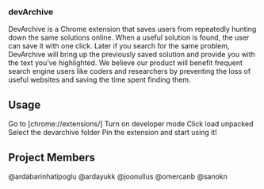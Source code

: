 ### devArchive
DevArchive is a Chrome extension that saves users from repeatedly hunting down the same solutions online. When a useful solution is found, the user can save it with one click. Later if you search for the same problem, DevArchive will bring up the previously saved solution and provide you with the text you’ve highlighted. We believe our product will benefit frequent search engine users like coders and researchers by preventing the loss of useful websites and saving the time spent finding them.

## Usage
Go to [chrome://extensions/]
Turn on developer mode
Click load unpacked
Select the devarchive folder
Pin the extension and start using it!

## Project Members
@ardabarinhatipoglu
@ardayukk
@joonullus
@omercanb
@sanokn

